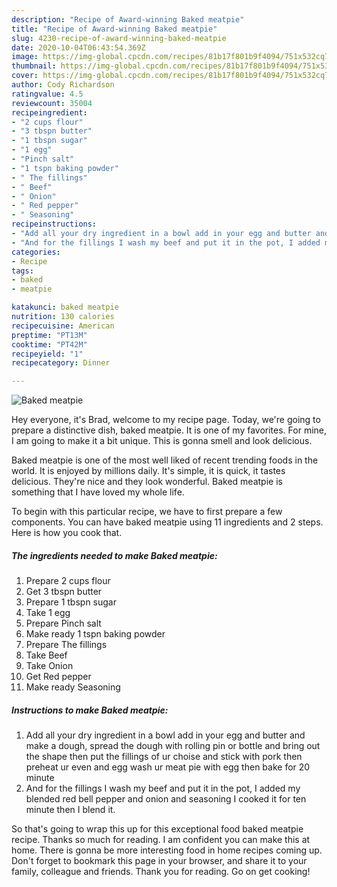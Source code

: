 ```yaml
---
description: "Recipe of Award-winning Baked meatpie"
title: "Recipe of Award-winning Baked meatpie"
slug: 4230-recipe-of-award-winning-baked-meatpie
date: 2020-10-04T06:43:54.369Z
image: https://img-global.cpcdn.com/recipes/81b17f801b9f4094/751x532cq70/baked-meatpie-recipe-main-photo.jpg
thumbnail: https://img-global.cpcdn.com/recipes/81b17f801b9f4094/751x532cq70/baked-meatpie-recipe-main-photo.jpg
cover: https://img-global.cpcdn.com/recipes/81b17f801b9f4094/751x532cq70/baked-meatpie-recipe-main-photo.jpg
author: Cody Richardson
ratingvalue: 4.5
reviewcount: 35004
recipeingredient:
- "2 cups flour"
- "3 tbspn butter"
- "1 tbspn sugar"
- "1 egg"
- "Pinch salt"
- "1 tspn baking powder"
- " The fillings"
- " Beef"
- " Onion"
- " Red pepper"
- " Seasoning"
recipeinstructions:
- "Add all your dry ingredient in a bowl add in your egg and butter and make a dough, spread the dough with rolling pin or bottle and bring out the shape then put the fillings of ur choise and stick with pork then preheat ur even and egg wash ur meat pie with egg then bake for 20 minute"
- "And for the fillings I wash my beef and put it in the pot, I added my blended red bell pepper and onion and seasoning I cooked it for ten minute then I blend it."
categories:
- Recipe
tags:
- baked
- meatpie

katakunci: baked meatpie 
nutrition: 130 calories
recipecuisine: American
preptime: "PT13M"
cooktime: "PT42M"
recipeyield: "1"
recipecategory: Dinner

---
```



![Baked meatpie](https://img-global.cpcdn.com/recipes/81b17f801b9f4094/751x532cq70/baked-meatpie-recipe-main-photo.jpg)

Hey everyone, it's Brad, welcome to my recipe page. Today, we're going to prepare a distinctive dish, baked meatpie. It is one of my favorites. For mine, I am going to make it a bit unique. This is gonna smell and look delicious.

Baked meatpie is one of the most well liked of recent trending foods in the world. It is enjoyed by millions daily. It's simple, it is quick, it tastes delicious. They're nice and they look wonderful. Baked meatpie is something that I have loved my whole life.




To begin with this particular recipe, we have to first prepare a few components. You can have baked meatpie using 11 ingredients and 2 steps. Here is how you cook that.

<!--inarticleads1-->

##### The ingredients needed to make Baked meatpie:

1. Prepare 2 cups flour
1. Get 3 tbspn butter
1. Prepare 1 tbspn sugar
1. Take 1 egg
1. Prepare Pinch salt
1. Make ready 1 tspn baking powder
1. Prepare  The fillings
1. Take  Beef
1. Take  Onion
1. Get  Red pepper
1. Make ready  Seasoning




<!--inarticleads2-->

##### Instructions to make Baked meatpie:

1. Add all your dry ingredient in a bowl add in your egg and butter and make a dough, spread the dough with rolling pin or bottle and bring out the shape then put the fillings of ur choise and stick with pork then preheat ur even and egg wash ur meat pie with egg then bake for 20 minute
1. And for the fillings I wash my beef and put it in the pot, I added my blended red bell pepper and onion and seasoning I cooked it for ten minute then I blend it.




So that's going to wrap this up for this exceptional food baked meatpie recipe. Thanks so much for reading. I am confident you can make this at home. There is gonna be more interesting food in home recipes coming up. Don't forget to bookmark this page in your browser, and share it to your family, colleague and friends. Thank you for reading. Go on get cooking!
